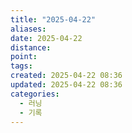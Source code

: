 ```yaml
---
title: "2025-04-22"
aliases:
date: 2025-04-22
distance:
point:
tags:
created: 2025-04-22 08:36
updated: 2025-04-22 08:36
categories:
  - 러닝
  - 기록
---
```

